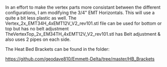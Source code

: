 In an effort to make the vertex parts more consistant between the different configurations,
I am modifying the 3/4" EMT Horizontals.  This will use a quite a bit less plastic as well.
The Vertex_2x_EMT34H_4xEMT12V_V2_rev101.stl file can be used for bottom or top but has no belt adjustment
TheVertexTop_2x_EM34TH_4xEMT12V_V2_rev101.stl has Belt adjustment & also uses 2 pipes on each side.

The Heat Bed Brackets can be found in the folder:

https://github.com/geodave810/Emmett-Delta/tree/master/HB_Brackets
